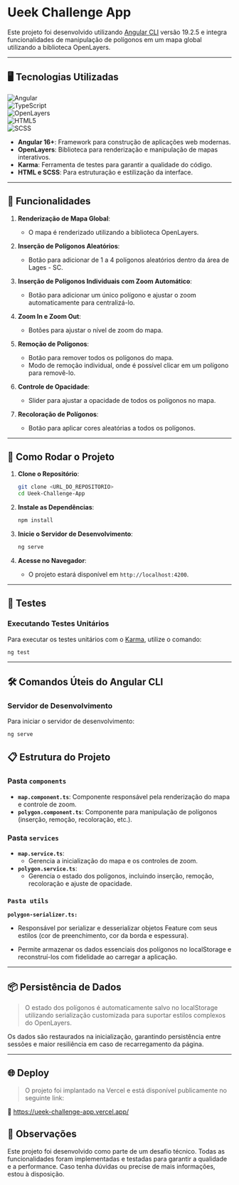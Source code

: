 # Ueek Challenge App

Este projeto foi desenvolvido utilizando [Angular CLI](https://github.com/angular/angular-cli) versão 19.2.5 e integra funcionalidades de manipulação de polígonos em um mapa global utilizando a biblioteca OpenLayers.

---

## 🖥️ Tecnologias Utilizadas
![Angular](https://img.shields.io/badge/Angular-DD0031?style=for-the-badge&logo=angular&logoColor=white)  
![TypeScript](https://img.shields.io/badge/TypeScript-3178C6?style=for-the-badge&logo=typescript&logoColor=white)  
![OpenLayers](https://img.shields.io/badge/OpenLayers-1F6FEB?style=for-the-badge&logo=OpenStreetMap&logoColor=white)  
![HTML5](https://img.shields.io/badge/HTML5-E34F26?style=for-the-badge&logo=html5&logoColor=white)  
![SCSS](https://img.shields.io/badge/SCSS-CC6699?style=for-the-badge&logo=sass&logoColor=white)
- **Angular 16+**: Framework para construção de aplicações web modernas.
- **OpenLayers**: Biblioteca para renderização e manipulação de mapas interativos.
- **Karma**: Ferramenta de testes para garantir a qualidade do código.
- **HTML e SCSS**: Para estruturação e estilização da interface.

---

## 🎯 Funcionalidades

1. **Renderização de Mapa Global**:

   - O mapa é renderizado utilizando a biblioteca OpenLayers.

2. **Inserção de Polígonos Aleatórios**:

   - Botão para adicionar de 1 a 4 polígonos aleatórios dentro da área de Lages - SC.

3. **Inserção de Polígonos Individuais com Zoom Automático**:

   - Botão para adicionar um único polígono e ajustar o zoom automaticamente para centralizá-lo.

4. **Zoom In e Zoom Out**:

   - Botões para ajustar o nível de zoom do mapa.

5. **Remoção de Polígonos**:

   - Botão para remover todos os polígonos do mapa.
   - Modo de remoção individual, onde é possível clicar em um polígono para removê-lo.

6. **Controle de Opacidade**:

   - Slider para ajustar a opacidade de todos os polígonos no mapa.

7. **Recoloração de Polígonos**:
   - Botão para aplicar cores aleatórias a todos os polígonos.

---

## 🚀 Como Rodar o Projeto

1. **Clone o Repositório**:

   ```bash
   git clone <URL_DO_REPOSITORIO>
   cd Ueek-Challenge-App
   ```

2. **Instale as Dependências**:

   ```bash
   npm install
   ```

3. **Inicie o Servidor de Desenvolvimento**:

   ```bash
   ng serve
   ```

4. **Acesse no Navegador**:
   - O projeto estará disponível em `http://localhost:4200`.

---

## 🧪 Testes

### **Executando Testes Unitários**

Para executar os testes unitários com o [Karma](https://karma-runner.github.io), utilize o comando:

```bash
ng test
```

---

## 🛠️ Comandos Úteis do Angular CLI

### **Servidor de Desenvolvimento**

Para iniciar o servidor de desenvolvimento:

```bash
ng serve
```

## 📋 Estrutura do Projeto

### **Pasta `components`**

- **`map.component.ts`**: Componente responsável pela renderização do mapa e controle de zoom.
- **`polygon.component.ts`**: Componente para manipulação de polígonos (inserção, remoção, recoloração, etc.).

### **Pasta `services`**

- **`map.service.ts`**:
  - Gerencia a inicialização do mapa e os controles de zoom.
- **`polygon.service.ts`**:
  - Gerencia o estado dos polígonos, incluindo inserção, remoção, recoloração e ajuste de opacidade.

### **`Pasta utils`**

**`polygon-serializer.ts:`**

- Responsável por serializar e desserializar objetos Feature<Polygon> com seus estilos (cor de preenchimento, cor da borda e espessura).

- Permite armazenar os dados essenciais dos polígonos no localStorage e reconstruí-los com fidelidade ao carregar a aplicação.

---

## 📦 Persistência de Dados
> O estado dos polígonos é automaticamente salvo no localStorage utilizando serialização customizada para suportar estilos complexos do OpenLayers.

Os dados são restaurados na inicialização, garantindo persistência entre sessões e maior resiliência em caso de recarregamento da página.

---

## 🌐 Deploy
> O projeto foi implantado na Vercel e está disponível publicamente no seguinte link:

🔗 https://ueek-challenge-app.vercel.app/

## 📄 Observações

Este projeto foi desenvolvido como parte de um desafio técnico. Todas as funcionalidades foram implementadas e testadas para garantir a qualidade e a performance. Caso tenha dúvidas ou precise de mais informações, estou à disposição.
